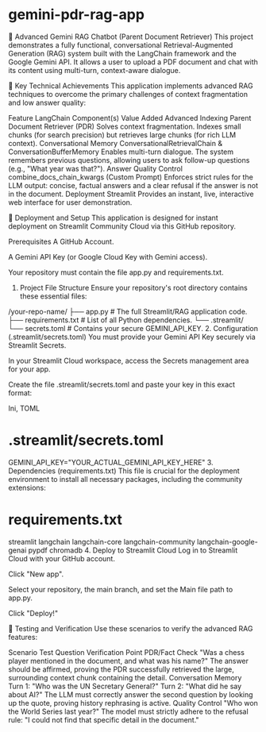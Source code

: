 # gemini-pdr-rag-app
🤖 Advanced Gemini RAG Chatbot (Parent Document Retriever)
This project demonstrates a fully functional, conversational Retrieval-Augmented Generation (RAG) system built with the LangChain framework and the Google Gemini API. It allows a user to upload a PDF document and chat with its content using multi-turn, context-aware dialogue.

🌟 Key Technical Achievements
This application implements advanced RAG techniques to overcome the primary challenges of context fragmentation and low answer quality:

Feature	LangChain Component(s)	Value Added
Advanced Indexing	Parent Document Retriever (PDR)	Solves context fragmentation. Indexes small chunks (for search precision) but retrieves large chunks (for rich LLM context).
Conversational Memory	ConversationalRetrievalChain & ConversationBufferMemory	Enables multi-turn dialogue. The system remembers previous questions, allowing users to ask follow-up questions (e.g., "What year was that?").
Answer Quality Control	combine_docs_chain_kwargs (Custom Prompt)	Enforces strict rules for the LLM output: concise, factual answers and a clear refusal if the answer is not in the document.
Deployment	Streamlit	Provides an instant, live, interactive web interface for user demonstration.

🚀 Deployment and Setup
This application is designed for instant deployment on Streamlit Community Cloud via this GitHub repository.

Prerequisites
A GitHub Account.

A Gemini API Key (or Google Cloud Key with Gemini access).

Your repository must contain the file app.py and requirements.txt.

1. Project File Structure
Ensure your repository's root directory contains these essential files:

/your-repo-name/
├── app.py              # The full Streamlit/RAG application code.
├── requirements.txt    # List of all Python dependencies.
└── .streamlit/         
    └── secrets.toml    # Contains your secure GEMINI_API_KEY.
2. Configuration (.streamlit/secrets.toml)
You must provide your Gemini API Key securely via Streamlit Secrets.

In your Streamlit Cloud workspace, access the Secrets management area for your app.

Create the file .streamlit/secrets.toml and paste your key in this exact format:

Ini, TOML

# .streamlit/secrets.toml
GEMINI_API_KEY="YOUR_ACTUAL_GEMINI_API_KEY_HERE"
3. Dependencies (requirements.txt)
This file is crucial for the deployment environment to install all necessary packages, including the community extensions:

# requirements.txt
streamlit
langchain
langchain-core
langchain-community
langchain-google-genai
pypdf
chromadb
4. Deploy to Streamlit Cloud
Log in to Streamlit Cloud with your GitHub account.

Click "New app".

Select your repository, the main branch, and set the Main file path to app.py.

Click "Deploy!"

🧠 Testing and Verification
Use these scenarios to verify the advanced RAG features:

Scenario	Test Question	Verification Point
PDR/Fact Check	"Was a chess player mentioned in the document, and what was his name?"	The answer should be affirmed, proving the PDR successfully retrieved the large, surrounding context chunk containing the detail.
Conversation Memory	Turn 1: "Who was the UN Secretary General?" Turn 2: "What did he say about AI?"	The LLM must correctly answer the second question by looking up the quote, proving history rephrasing is active.
Quality Control	"Who won the World Series last year?"	The model must strictly adhere to the refusal rule: "I could not find that specific detail in the document."
